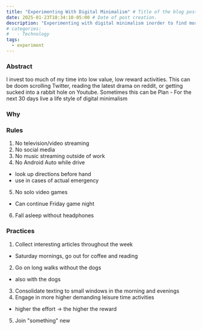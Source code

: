 ```yaml
---
title: "Experimenting With Digital Minimalism" # Title of the blog post.
date: 2025-01-23T18:34:10-05:00 # Date of post creation.
description: "Experimenting with digital minimalism inorder to find more time in the day and happiness in life" # Description used for search engine.
# categories:
#   - Technology
tags:
  - experiment
---
```


### Abstract

I invest too much of my time into low value, low reward activities. This can be doom scrolling Twitter, reading the latest drama on reddit, or getting sucked into a rabbit hole on Youtube. Sometimes this can be 
Plan - For the next 30 days live a life style of digital minimalism 

### Why


### Rules 

1. No television/video streaming
2. No social media
3. No music streaming outside of work
4. No Android Auto while drive 
  - look up directions before hand
  - use in cases of actual emergency
5. No solo video games
  - Can continue Friday game night
6. Fall asleep without headphones

### Practices

1. Collect interesting articles throughout the week
  - Saturday mornings, go out for coffee and reading
2. Go on long walks without the dogs
  - also with the dogs
3. Consolidate texting to small windows in the morning and evenings
4. Engage in more higher demanding leisure time activities
  - higher the effort -> the higher the reward
5. Join "something" new
